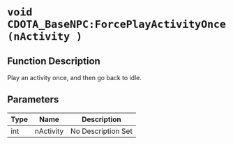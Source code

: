# `void CDOTA_BaseNPC:ForcePlayActivityOnce(nActivity )`
## Function Description
Play an activity once, and then go back to idle.
## Parameters
Type|Name|Description
--|--|--
int|nActivity|No Description Set

